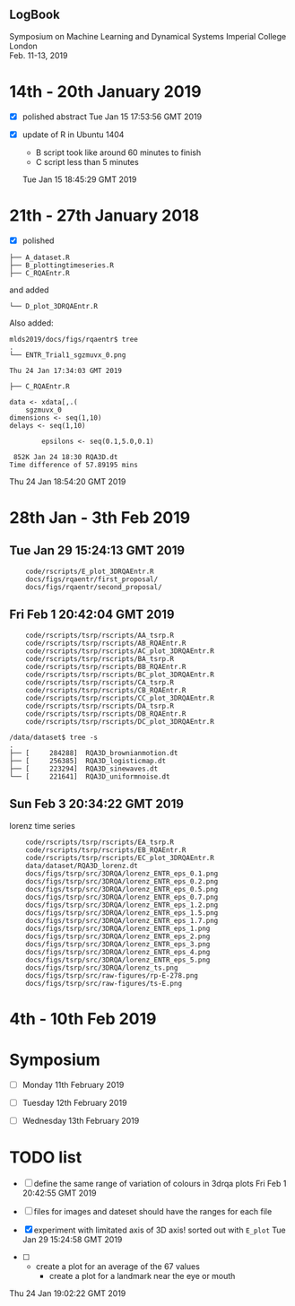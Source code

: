 LogBook
---


Symposium on Machine Learning and Dynamical Systems 
Imperial College London   
Feb. 11-13, 2019   




# 14th - 20th January 2019

* [x] polished abstract 
	Tue Jan 15 17:53:56 GMT 2019

* [x] update of R in Ubuntu 1404
	* B script took like around 60 minutes to finish
	* C script less than 5 minutes
	
	Tue Jan 15 18:45:29 GMT 2019



# 21th - 27th January 2018


* [x] polished

```
├── A_dataset.R
├── B_plottingtimeseries.R
├── C_RQAEntr.R
```
and added

```
└── D_plot_3DRQAEntr.R
```

Also added:


```
mlds2019/docs/figs/rqaentr$ tree
.
└── ENTR_Trial1_sgzmuvx_0.png
```

	Thu 24 Jan 17:34:03 GMT 2019


```
├── C_RQAEntr.R

data <- xdata[,.(
	sgzmuvx_0
dimensions <- seq(1,10)
delays <- seq(1,10)

		epsilons <- seq(0.1,5.0,0.1)

 852K Jan 24 18:30 RQA3D.dt
Time difference of 57.89195 mins
```

Thu 24 Jan 18:54:20 GMT 2019






# 28th Jan - 3th Feb 2019

## Tue Jan 29 15:24:13 GMT 2019


```
	code/rscripts/E_plot_3DRQAEntr.R
	docs/figs/rqaentr/first_proposal/
	docs/figs/rqaentr/second_proposal/
```

## Fri Feb  1 20:42:04 GMT 2019

```
	code/rscripts/tsrp/rscripts/AA_tsrp.R
	code/rscripts/tsrp/rscripts/AB_RQAEntr.R
	code/rscripts/tsrp/rscripts/AC_plot_3DRQAEntr.R
	code/rscripts/tsrp/rscripts/BA_tsrp.R
	code/rscripts/tsrp/rscripts/BB_RQAEntr.R
	code/rscripts/tsrp/rscripts/BC_plot_3DRQAEntr.R
	code/rscripts/tsrp/rscripts/CA_tsrp.R
	code/rscripts/tsrp/rscripts/CB_RQAEntr.R
	code/rscripts/tsrp/rscripts/CC_plot_3DRQAEntr.R
	code/rscripts/tsrp/rscripts/DA_tsrp.R
	code/rscripts/tsrp/rscripts/DB_RQAEntr.R
	code/rscripts/tsrp/rscripts/DC_plot_3DRQAEntr.R

```



```
/data/dataset$ tree -s
.
├── [     284288]  RQA3D_brownianmotion.dt
├── [     256385]  RQA3D_logisticmap.dt
├── [     223294]  RQA3D_sinewaves.dt
└── [     221641]  RQA3D_uniformnoise.dt
```

## Sun Feb  3 20:34:22 GMT 2019

lorenz time series

```
	code/rscripts/tsrp/rscripts/EA_tsrp.R
	code/rscripts/tsrp/rscripts/EB_RQAEntr.R
	code/rscripts/tsrp/rscripts/EC_plot_3DRQAEntr.R
	data/dataset/RQA3D_lorenz.dt
	docs/figs/tsrp/src/3DRQA/lorenz_ENTR_eps_0.1.png
	docs/figs/tsrp/src/3DRQA/lorenz_ENTR_eps_0.2.png
	docs/figs/tsrp/src/3DRQA/lorenz_ENTR_eps_0.5.png
	docs/figs/tsrp/src/3DRQA/lorenz_ENTR_eps_0.7.png
	docs/figs/tsrp/src/3DRQA/lorenz_ENTR_eps_1.2.png
	docs/figs/tsrp/src/3DRQA/lorenz_ENTR_eps_1.5.png
	docs/figs/tsrp/src/3DRQA/lorenz_ENTR_eps_1.7.png
	docs/figs/tsrp/src/3DRQA/lorenz_ENTR_eps_1.png
	docs/figs/tsrp/src/3DRQA/lorenz_ENTR_eps_2.png
	docs/figs/tsrp/src/3DRQA/lorenz_ENTR_eps_3.png
	docs/figs/tsrp/src/3DRQA/lorenz_ENTR_eps_4.png
	docs/figs/tsrp/src/3DRQA/lorenz_ENTR_eps_5.png
	docs/figs/tsrp/src/3DRQA/lorenz_ts.png
	docs/figs/tsrp/src/raw-figures/rp-E-278.png
	docs/figs/tsrp/src/raw-figures/ts-E.png
```






# 4th - 10th Feb 2019




# Symposium 

* [ ] Monday 11th February 2019

* [ ] Tuesday 12th February 2019

* [ ] Wednesday 13th February 2019




# TODO list

* [ ] define the same range of variation of colours in 3drqa plots
	Fri Feb  1 20:42:55 GMT 2019




* [ ] files for images and dateset should have the ranges for each file
* [x] experiment with limitated axis of 3D axis!
	sorted out with `E_plot`
	Tue Jan 29 15:24:58 GMT 2019 
* [ ] * create a plot for an average of the 67 values
	* create a plot for a landmark near the eye or mouth


Thu 24 Jan 19:02:22 GMT 2019



